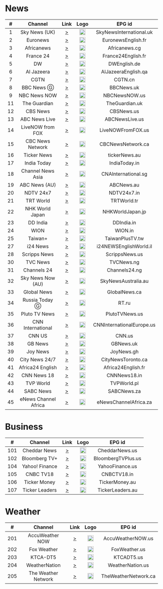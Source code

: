 <h1>News</h1>

| #  |       Channel        |                                                                                                                                                                                                                    Link                                                                                                                                                                                                                     |                                                                             Logo                                                                              |          EPG id           |
|:--:|:--------------------:|:-------------------------------------------------------------------------------------------------------------------------------------------------------------------------------------------------------------------------------------------------------------------------------------------------------------------------------------------------------------------------------------------------------------------------------------------:|:-------------------------------------------------------------------------------------------------------------------------------------------------------------:|:-------------------------:|
| 1  |    Sky News (UK)     |                                                                                                                                                                                    [>](https://ythls.armelin.one/channel/UCoMdktPbSTixAyNGwb-UYkQ.m3u8)                                                                                                                                                                                     |                        <img height="20" src="https://d2n0069hmnqmmx.cloudfront.net/epgdata/1.0/newchanlogos/512/512/skychb1404.png"/>                         |  SkyNewsInternational.uk  |
| 2  |       Euronews       |                                                                                                                                                                              [>](https://euronews-euronews-world-1-au.samsung.wurl.tv/manifest/playlist.m3u8)                                                                                                                                                                               |               <img height="20" src="https://upload.wikimedia.org/wikipedia/commons/thumb/9/9c/Euronews_2022.svg/640px-Euronews_2022.svg.png"/>                |    EuronewsEnglish.fr     |
| 3  |      Africanews      |                                                                                                                                                                                    [>](https://ythls.armelin.one/channel/UC1_E8NeF5QHY2dtdLRBCCLA.m3u8)                                                                                                                                                                                     |                                                   <img height="20" src="https://i.imgur.com/xocvePC.png"/>                                                    |       Africanews.cg       |
| 4  |      France 24       |                                                                                                                                                                                    [>](https://ythls.armelin.one/channel/UCQfwfsi5VrQ8yKZ-UWmAEFg.m3u8)                                                                                                                                                                                     |                                                   <img height="20" src="https://i.imgur.com/61MSiq9.png"/>                                                    |    France24English.fr     |
| 5  |          DW          |                                                                                                                                                                              [>](https://dwamdstream102.akamaized.net/hls/live/2015525/dwstream102/index.m3u8)                                                                                                                                                                              |                                                   <img height="20" src="https://i.imgur.com/A1xzjOI.png"/>                                                    |       DWEnglish.de        |
| 6  |      Al Jazeera      |                                                                                                                                                                                           [>](https://live-hls-web-aje.getaj.net/AJE/index.m3u8)                                                                                                                                                                                            |                                                   <img height="20" src="https://i.imgur.com/BB93NQP.png"/>                                                    |    AlJazeeraEnglish.qa    |
| 7  |         CGTN         |                                                                                                                                                                                         [>](https://english-livetx.cgtn.com/hls/yypdyyctzb_hd.m3u8)                                                                                                                                                                                         |                                                   <img height="20" src="https://i.imgur.com/fMsJYzl.png"/>                                                    |          CGTN.cn          |
| 8  |      BBC News Ⓖ      |                                                                                                                                                          [>](https://vs-hls-push-uk.live.fastly.md.bbci.co.uk/x=4/i=urn:bbc:pips:service:bbc_news_channel_hd/iptv_hd_abr_v1.m3u8)                                                                                                                                                           |                   <img height="20" src="https://raw.githubusercontent.com/tv-logo/tv-logos/main/countries/united-kingdom/bbc-news-uk.png"/>                   |        BBCNews.uk         |
| 9  |     NBC News NOW     |                                                                                                                                                                             [>](https://dai2.xumo.com/amagi_hls_data_xumo1212A-xumo-nbcnewsnow/CDN/master.m3u8)                                                                                                                                                                             |                 <img height="20" src="https://raw.githubusercontent.com/tv-logo/tv-logos/main/countries/united-kingdom/nbc-news-now-uk.png"/>                 |       NBCNewsNOW.us       |
| 11 |     The Guardian     |                                                                                                                                                                                      [>](https://rakuten-guardian-1-ie.samsung.wurl.tv/playlist.m3u8)                                                                                                                                                                                       |                                                   <img height="20" src="https://i.imgur.com/o9AYq9V.png"/>                                                    |      TheGuardian.uk       |
| 12 |       CBS News       |                                                                                                                                                                               [>](https://dai.google.com/linear/hls/event/Sid4xiTQTkCT1SLu6rjUSQ/master.m3u8)                                                                                                                                                                               |                   <img height="20" src="https://raw.githubusercontent.com/tv-logo/tv-logos/main/countries/united-states/cbs-news-us.png"/>                    |        CBSNews.us         |
| 13 |    ABC News Live     |                                                                                                                                                                                               [>](https://lnc-abc-news.tubi.video/index.m3u8)                                                                                                                                                                                               |               <img height="20" src="https://raw.githubusercontent.com/tv-logo/tv-logos/main/countries/united-states/abc-news-live-hz-us.png"/>                |      ABCNewsLive.us       |
| 14 |   LiveNOW from FOX   |                                                                                                                                                                                             [>](https://lnc-fox-live-now.tubi.video/index.m3u8)                                                                                                                                                                                             |                                                   <img height="20" src="https://i.imgur.com/1JnyzHv.png"/>                                                    |     LiveNOWFromFOX.us     |
| 15 |   CBC News Network   |                                                                                                                                                                             [>](https://dai2.xumo.com/amagi_hls_data_xumo1212A-redboxcbcnews/CDN/playlist.m3u8)                                                                                                                                                                             |                                                   <img height="20" src="https://i.imgur.com/SjTdhvJ.png"/>                                                    |     CBCNewsNetwork.ca     |
| 16 |     Ticker News      |                                                                                                                                                                     [>](https://cdn-uw2-prod.tsv2.amagi.tv/linear/amg01486-tickernews-tickernewsweb-ono/playlist.m3u8)                                                                                                                                                                      |                                                   <img height="20" src="https://i.imgur.com/z7M0QxV.png"/>                                                    |       tickerNews.au       |
| 17 |     India Today      |                                                                                                                                                                     [>](https://indiatodaylive.akamaized.net/hls/live/2014320/indiatoday/indiatodaylive/playlist.m3u8)                                                                                                                                                                      |                                                   <img height="20" src="https://i.imgur.com/koFYddE.png"/>                                                    |       IndiaToday.in       |
| 18 |  Channel News Asia   |                                                                                                                                                                           [>](https://d2e1asnsl7br7b.cloudfront.net/7782e205e72f43aeb4a48ec97f66ebbe/index.m3u8)                                                                                                                                                                            |                                                   <img height="20" src="https://i.imgur.com/xWglicB.png"/>                                                    |    CNAInternational.sg    |
| 19 |    ABC News (AU)     |                                                                                                                                                                                    [>](https://abc-news-dmd-streams-1.akamaized.net/out/v1/abc83881886746b0802dc3e7ca2bc792/index.m3u8)                                                                                                                                                                                     |                                                   <img height="20" src="https://i.imgur.com/BrW7gk8.png"/>                                                    |        ABCNews.au         |
| 20 |      NDTV 24x7       |                                                                                                                                                                                    [>](https://ythls.armelin.one/channel/UCZFMm1mMw0F81Z37aaEzTUA.m3u8)                                                                                                                                                                                     |                       <img height="20" src="https://raw.githubusercontent.com/tv-logo/tv-logos/main/countries/india/ndtv-24x7-in.png"/>                       |        NDTV24x7.in        |
| 21 |      TRT World       |                                                                                                                                                                                    [>](https://ythls.armelin.one/channel/UC7fWeaHhqgM4Ry-RMpM2YYw.m3u8)                                                                                                                                                                                     |                   <img height="20" src="https://upload.wikimedia.org/wikipedia/commons/thumb/2/27/TRT_World.svg/512px-TRT_World.svg.png"/>                    |        TRTWorld.tr        |
| 22 |   NHK World Japan    |                                                                                                                                                                                    [>](https://ythls.armelin.one/channel/UCSPEjw8F2nQDtmUKPFNF7_A.m3u8)                                                                                                                                                                                     |          <img height="20" src="https://upload.wikimedia.org/wikipedia/commons/thumb/8/8d/NHK_World-Japan_TV.svg/512px-NHK_World-Japan_TV.svg.png"/>           |     NHKWorldJapan.jp      |
| 23 |       DD India       |                                                                                                                                                                                    [>](https://ythls.armelin.one/channel/UCGDQNvybfDDeGTf4GtigXaw.m3u8)                                                                                                                                                                                     |                                                   <img height="20" src="https://i.imgur.com/45uptR8.png"/>                                                    |        DDIndia.in         |
| 24 |         WION         |                                                                                                                                                                                    [>](https://ythls.armelin.one/channel/UC_gUM8rL-Lrg6O3adPW9K1g.m3u8)                                                                                                                                                                                     |                                                   <img height="20" src="https://i.imgur.com/Wc5Z3iS.png"/>                                                    |          WION.in          |
| 25 |       Taiwan+        |                                                                                                                                                                                    [>](https://ythls.armelin.one/channel/UC7c6rvyAZLpKGk8ttVnpnLA.m3u8)                                                                                                                                                                                     |                                                   <img height="20" src="https://i.imgur.com/SfcZyqm.png"/>                                                    |      TaiwanPlusTV.tw      |
| 27 |       i24 News       |                                                                                                                                                           [>](https://bcovlive-a.akamaihd.net/6e3dd61ac4c34d6f8fb9698b565b9f50/eu-central-1/5377161796001/playlist-all_dvr.m3u8)                                                                                                                                                            |                  <img height="20" src="https://upload.wikimedia.org/wikipedia/commons/thumb/7/79/LOGO_i24NEWS.png/512px-LOGO_i24NEWS.png"/>                   |  i24NEWSEnglishWorld.il   |
| 28 |     Scripps News     |                                                                                                                                                                                [>](https://content.uplynk.com/channel/4bb4901b934c4e029fd4c1abfc766c37.m3u8)                                                                                                                                                                                |                                                   <img height="20" src="https://i.imgur.com/UfN6aAi.png"/>                                                    |      ScrippsNews.us       |
| 30 |       TVC News       |                                                                                                                                                                                    [>](https://ythls.armelin.one/channel/UCgp4A6I8LCWrhUzn-5SbKvA.m3u8)                                                                                                                                                                                     |                                                   <img height="20" src="https://i.imgur.com/jaSq18B.png"/>                                                    |        TVCNews.ng         |
| 31 |     Channels 24      |                                                                                                                                                                                    [>](https://ythls.armelin.one/channel/UCEXGDNclvmg6RW0vipJYsTQ.m3u8)                                                                                                                                                                                     |                                    <img height="20" src="https://upload.wikimedia.org/wikipedia/en/7/76/Channels_TV.jpg"/>                                    |       Channels24.ng       |
| 32 |  Sky News Now (AU)   |                                                                                                                                                                                                   [>](https://i.mjh.nz/sky-news-now.m3u8)                                                                                                                                                                                                   | <img height="20" src="https://upload.wikimedia.org/wikipedia/en/thumb/1/10/Sky_News_Australia_logo_-_2019.svg/512px-Sky_News_Australia_logo_-_2019.svg.png"/> |    SkyNewsAustralia.au    |
| 33 |     Global News      |                                                                                                                                                                   [>](https://live.corusdigitaldev.com/groupd/live/49a91e7f-1023-430f-8d66-561055f3d0f7/live.isml/.m3u8)                                                                                                                                                                    |                                                   <img height="20" src="https://i.imgur.com/xk1QOhW.png"/>                                                    |       GlobalNews.ca       |
| 34 |    Russia Today Ⓖ    |                                                                                                                                                                                           [>](https://rt-glb.rttv.com/live/rtnews/playlist.m3u8)                                                                                                                                                                                            |           <img height="20" src="https://upload.wikimedia.org/wikipedia/commons/thumb/a/a0/Russia-today-logo.svg/512px-Russia-today-logo.svg.png"/>            |           RT.ru           |
| 35 |    Pluto TV News     | [>](https://service-stitcher.clusters.pluto.tv/stitch/hls/channel/5268abcd0ce20a8472000114/master.m3u8?advertisingId=&appName=web&appStoreUrl=&appVersion=DNT&app_name=&architecture=&buildVersion=&deviceDNT=0&deviceId=5268abcd0ce20a8472000114&deviceLat=&deviceLon=&deviceMake=web&deviceModel=web&deviceType=web&deviceVersion=DNT&includeExtendedEvents=false&marketingRegion=US&serverSideAds=false&sid=202&terminate=false&userId=) |                                                   <img height="20" src="https://i.imgur.com/JdqA4r9.png"/>                                                    |      PlutoTVNews.us       |
| 36 |  CNN International   |                                                                                                                                                                                    [>](https://cnn-cnninternational-1-eu.rakuten.wurl.tv/playlist.m3u8)                                                                                                                                                                                     |                      <img height="20" src="https://raw.githubusercontent.com/tv-logo/tv-logos/main/countries/united-states/cnn-us.png"/>                      | CNNInternationalEurope.us |
| 37 |        CNN US        |                                                                                                                                                                      [>](https://tve-live-lln.warnermediacdn.com/hls/live/586495/cnngo/cnn_slate/VIDEO_0_3564000.m3u8)                                                                                                                                                                      |                      <img height="20" src="https://raw.githubusercontent.com/tv-logo/tv-logos/main/countries/united-states/cnn-us.png"/>                      |          CNN.us           |
| 38 |       GB News        |                                                                                                                                                                                    [>](https://ythls.armelin.one/channel/UC0vn8ISa4LKMunLbzaXLnOQ.m3u8)                                                                                                                                                                                     |                   <img height="20" src="https://upload.wikimedia.org/wikipedia/en/thumb/3/35/GB_News_Logo.svg/512px-GB_News_Logo.svg.png"/>                   |         GBNews.uk         |
| 39 |       Joy News       |                                                                                                                                                                                    [>](https://ythls.armelin.one/channel/UChd1DEecCRlxaa0-hvPACCw.m3u8)                                                                                                                                                                                     |                                                   <img height="20" src="https://i.imgur.com/kGuMNmR.png"/>                                                    |        JoyNews.gh         |
| 40 |    City News 24/7    |                                                                                                                                                                          [>](https://citynewsregional.akamaized.net/hls/live/1024052/Regional_Live_7/master.m3u8)                                                                                                                                                                           |                                         <img height="20" src="https://m.media-amazon.com/images/I/51Icdznow+L.png"/>                                          |    CityNewsToronto.ca     |
| 41 |   Africa24 English   |                                                                                                                                                                             [>](https://edge17.vedge.infomaniak.com/livecast/ik:africa24english/manifest.m3u8)                                                                                                                                                                              |                                                   <img height="20" src="https://i.imgur.com/YWIJdai.png"/>                                                    |    Africa24English.fr     |
| 42 |     CNN News 18      |                                                                                                                                                                          [>](https://n18syndication.akamaized.net/bpk-tv/CNN_News18_NW18_MOB/output01/index.m3u8)                                                                                                                                                                           |                                                   <img height="20" src="https://i.imgur.com/WrmeIco.png"/>                                                    |       CNNNews18.in        |
| 43 |      TVP World       |                                                                     [>](https://rsdt-waw1601-228.tvp.pl/token/video/live/51656539/20240805/1524088651/EPIJv5rXaJspEy_AQqKm1eervMfQqy71Rw8jfe6-PwQOFTYa0jjlL0bPS4wfZW06PFbTtToF7cAdhqQqFzS3UhbeWKIVWMWdpGbgDSK07vCAcUe6pYjCsGEnbSORtXlSM900WhRoCPi-MIl4ZSN_D5Ni2KJnPz-DH8u6vnkdKtmgLJHu2DpnEHjDMN2_SgxF/156/master.m3u8)                                                                     |                                                   <img height="20" src="https://i.imgur.com/lB4MgRI.png"/>                                                    |        TVPWorld.pl        |
| 44 |      SABC News       |                                                                                                                                                                                         [>](http://185.59.221.131:8081/live/sabcnews/playlist.m3u8)                                                                                                                                                                                         |                                                   <img height="20" src="https://i.imgur.com/liLta8j.png"/>                                                    |        SABCNews.za        |
| 45 | eNews Channel Africa |                                                                                                                                                                                          [>](http://185.59.221.131:8081/live/enca/playlist.m3u88)                                                                                                                                                                                           |                                                   <img height="20" src="https://i.imgur.com/iE7bNr0.png"/>                                                    |   eNewsChannelAfrica.za   |

<h1>Business</h1>

|  #  |    Channel     |                               Link                                |                                                      Logo                                                      |       EPG id       |
|:---:|:--------------:|:-----------------------------------------------------------------:|:--------------------------------------------------------------------------------------------------------------:|:------------------:|
| 101 |  Cheddar News  |          [>](https://dai2.xumo.com/amagi_hls_data_xumo1212A-redboxcheddar/CDN/playlist.m3u8)           |                            <img height="20" src="https://i.imgur.com/tuP9GW8.png"/>                            |   CheddarNews.us   |
| 102 | Bloomberg TV+  | [>](https://bloomberg.com/media-manifest/streams/phoenix-us.m3u8) |                            <img height="20" src="https://i.imgur.com/xGlToly.png"/>                            | BloombergTVPlus.us |
| 104 | Yahoo! Finance |     [>](https://d1ewctnvcwvvvu.cloudfront.net/playlist.m3u8)      |                            <img height="20" src="https://i.imgur.com/43oHsHL.png"/>                            |  YahooFinance.us   |
| 105 |   CNBC TV18    |       [>](https://ythls.armelin.one/video/P857H4ej-MQ.m3u8)       |           <img height="20" src="https://upload.wikimedia.org/wikipedia/commons/d/d5/CNBC_TV18.png"/>           |    CNBCTV18.in     |
| 106 |  Ticker Money  |       [>](https://live-hls-klqp.livepush.io/live_cdn/emMEvYyrtwHln9pq/rewind-3600.m3u8)       |           <img height="20" src="https://tickernews.co/wp-content/uploads/2023/09/TickerFASTAppAssets-1920-%C3%97-1080px-4.jpg"/>           |   TickerMoney.au   |
| 107 | Ticker Leaders |       [>](https://live-hls-klqp.livepush.io/live_cdn/emRL6zvQG87582hO/index.m3u8)       |           <img height="20" src="https://tickernews.co/wp-content/uploads/2023/11/TICKERLEADERS-1920.png"/>           |  TickerLeaders.au  |

<h1>Weather</h1>

|  #  |       Channel       |                                                                                                                                                                                                                    Link                                                                                                                                                                                                                     |                                                                    Logo                                                                    |      EPG id       |
|:---:|:-------------------:|:-------------------------------------------------------------------------------------------------------------------------------------------------------------------------------------------------------------------------------------------------------------------------------------------------------------------------------------------------------------------------------------------------------------------------------------------:|:------------------------------------------------------------------------------------------------------------------------------------------:|:-----------------:|
| 201 |   AccuWeather NOW   |                                                                                                                                                                     [>](https://cdn-ue1-prod.tsv2.amagi.tv/linear/amg00684-accuweather-accuweather-plex/playlist.m3u8)                                                                                                                                                                      |                                          <img height="20" src="https://i.imgur.com/M8wbVYK.png"/>                                          | AccuWeatherNOW.us |
| 202 |     Fox Weather     |                                                                                                                                                                                             [>](https://lnc-fox-weather.tubi.video/index.m3u8)                                                                                                                                                                                              |   <img height="20" src="https://upload.wikimedia.org/wikipedia/commons/thumb/b/b9/Fox_Weather_logo.svg/512px-Fox_Weather_logo.svg.png"/>   |   FoxWeather.us   |
| 203 |      KTCA-DT5       |                                                                                                                                                                               [>](https://api.new.livestream.com/accounts/12638076/events/8488790/live.m3u8)                                                                                                                                                                                |          <img height="20" src="https://upload.wikimedia.org/wikipedia/en/b/be/Twin_Cities_Public_Television_logo_%28PBS%29.png"/>          |    KTCADT5.us     |
| 204 |    WeatherNation    | [>](https://service-stitcher.clusters.pluto.tv/stitch/hls/channel/5bdce04659ee03633e758130/master.m3u8?advertisingId=&appName=web&appStoreUrl=&appVersion=DNT&app_name=&architecture=&buildVersion=&deviceDNT=0&deviceId=5bdce04659ee03633e758130&deviceLat=&deviceLon=&deviceMake=web&deviceModel=web&deviceType=web&deviceVersion=DNT&includeExtendedEvents=false&marketingRegion=US&serverSideAds=false&sid=217&terminate=false&userId=) | <img height="20" src="https://upload.wikimedia.org/wikipedia/commons/thumb/d/de/WeatherNation_Logo.svg/512px-WeatherNation_Logo.svg.png"/> | WeatherNation.us  |
| 205 | The Weather Network | [>](https://d3f6rv2ihfj09x.cloudfront.net/v1/master/3722c60a815c199d9c0ef36c5b73da68a62b09d1/cc-4l4ssesb90374-ssai-prd/playlist.m3u8?ads.device_did=%7BPSID%7D&ads.device_dnt=%7BTARGETOPT%7D&ads.app_domain=%7BAPP_DOMAIN%7D&ads.app_name=%7BAPP_NAME%7D) | <img height="20" src="https://upload.wikimedia.org/wikipedia/en/thumb/b/bf/TWN_Logo_2011.svg/2560px-TWN_Logo_2011.svg.png"/> | TheWeatherNetwork.ca  |
